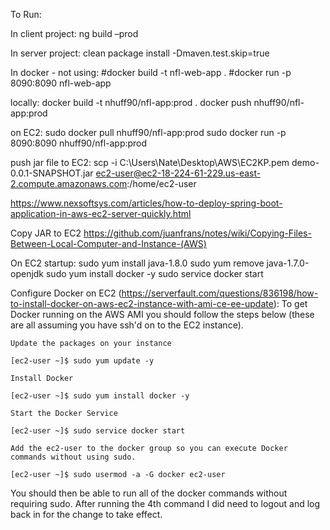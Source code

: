 To Run:

In client project:
ng build –prod

In server project:
clean package install -Dmaven.test.skip=true


In docker - not using:
#docker build -t nfl-web-app .
#docker run -p 8090:8090 nfl-web-app

locally:
docker build -t nhuff90/nfl-app:prod .
docker push nhuff90/nfl-app:prod

on EC2:
sudo docker pull nhuff90/nfl-app:prod
sudo docker run -p 8090:8090 nhuff90/nfl-app:prod





push jar file to EC2:
scp -i C:\Users\Nate\Desktop\AWS\EC2KP.pem demo-0.0.1-SNAPSHOT.jar ec2-user@ec2-18-224-61-229.us-east-2.compute.amazonaws.com:/home/ec2-user

https://www.nexsoftsys.com/articles/how-to-deploy-spring-boot-application-in-aws-ec2-server-quickly.html

Copy JAR to EC2
https://github.com/juanfrans/notes/wiki/Copying-Files-Between-Local-Computer-and-Instance-(AWS)

On EC2 startup:
sudo yum install java-1.8.0
sudo yum remove java-1.7.0-openjdk
sudo yum install docker -y
sudo service docker start



Configure Docker on EC2 (https://serverfault.com/questions/836198/how-to-install-docker-on-aws-ec2-instance-with-ami-ce-ee-update):
To get Docker running on the AWS AMI you should follow the steps below (these are all assuming you have ssh'd on to the EC2 instance).

    Update the packages on your instance

    [ec2-user ~]$ sudo yum update -y

    Install Docker

    [ec2-user ~]$ sudo yum install docker -y

    Start the Docker Service

    [ec2-user ~]$ sudo service docker start

    Add the ec2-user to the docker group so you can execute Docker commands without using sudo.

    [ec2-user ~]$ sudo usermod -a -G docker ec2-user

You should then be able to run all of the docker commands without requiring sudo. After running the 4th command I did need to logout and log back in for the change to take effect.

